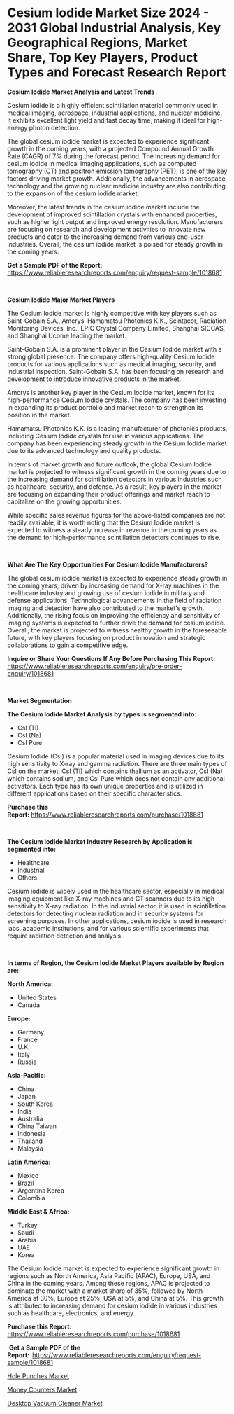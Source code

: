 <p><h1>Cesium Iodide Market Size 2024 - 2031 Global Industrial Analysis, Key Geographical Regions, Market Share, Top Key Players, Product Types and Forecast Research Report</h1></p><p><strong>Cesium Iodide Market Analysis and Latest Trends</strong></p>
<p><p>Cesium iodide is a highly efficient scintillation material commonly used in medical imaging, aerospace, industrial applications, and nuclear medicine. It exhibits excellent light yield and fast decay time, making it ideal for high-energy photon detection.</p><p>The global cesium iodide market is expected to experience significant growth in the coming years, with a projected Compound Annual Growth Rate (CAGR) of 7% during the forecast period. The increasing demand for cesium iodide in medical imaging applications, such as computed tomography (CT) and positron emission tomography (PET), is one of the key factors driving market growth. Additionally, the advancements in aerospace technology and the growing nuclear medicine industry are also contributing to the expansion of the cesium iodide market.</p><p>Moreover, the latest trends in the cesium iodide market include the development of improved scintillation crystals with enhanced properties, such as higher light output and improved energy resolution. Manufacturers are focusing on research and development activities to innovate new products and cater to the increasing demand from various end-user industries. Overall, the cesium iodide market is poised for steady growth in the coming years.</p></p>
<p><strong>Get a Sample PDF of the Report:&nbsp;</strong> <a href="https://www.reliableresearchreports.com/enquiry/request-sample/1018681">https://www.reliableresearchreports.com/enquiry/request-sample/1018681</a></p>
<p>&nbsp;</p>
<p><strong>Cesium Iodide Major Market Players</strong></p>
<p><p>The Cesium Iodide market is highly competitive with key players such as Saint-Gobain S.A., Amcrys, Hamamatsu Photonics K.K., Scintacor, Radiation Monitoring Devices, Inc., EPIC Crystal Company Limited, Shanghai SICCAS, and Shanghai Ucome leading the market. </p><p>Saint-Gobain S.A. is a prominent player in the Cesium Iodide market with a strong global presence. The company offers high-quality Cesium Iodide products for various applications such as medical imaging, security, and industrial inspection. Saint-Gobain S.A. has been focusing on research and development to introduce innovative products in the market.</p><p>Amcrys is another key player in the Cesium Iodide market, known for its high-performance Cesium Iodide crystals. The company has been investing in expanding its product portfolio and market reach to strengthen its position in the market.</p><p>Hamamatsu Photonics K.K. is a leading manufacturer of photonics products, including Cesium Iodide crystals for use in various applications. The company has been experiencing steady growth in the Cesium Iodide market due to its advanced technology and quality products.</p><p>In terms of market growth and future outlook, the global Cesium Iodide market is projected to witness significant growth in the coming years due to the increasing demand for scintillation detectors in various industries such as healthcare, security, and defense. As a result, key players in the market are focusing on expanding their product offerings and market reach to capitalize on the growing opportunities.</p><p>While specific sales revenue figures for the above-listed companies are not readily available, it is worth noting that the Cesium Iodide market is expected to witness a steady increase in revenue in the coming years as the demand for high-performance scintillation detectors continues to rise.</p></p>
<p>&nbsp;</p>
<p><strong>What Are The Key Opportunities For Cesium Iodide Manufacturers?</strong></p>
<p><p>The global cesium iodide market is expected to experience steady growth in the coming years, driven by increasing demand for X-ray machines in the healthcare industry and growing use of cesium iodide in military and defense applications. Technological advancements in the field of radiation imaging and detection have also contributed to the market's growth. Additionally, the rising focus on improving the efficiency and sensitivity of imaging systems is expected to further drive the demand for cesium iodide. Overall, the market is projected to witness healthy growth in the foreseeable future, with key players focusing on product innovation and strategic collaborations to gain a competitive edge.</p></p>
<p><strong>Inquire or Share Your Questions If Any Before Purchasing This Report:</strong> <a href="https://www.reliableresearchreports.com/enquiry/pre-order-enquiry/1018681">https://www.reliableresearchreports.com/enquiry/pre-order-enquiry/1018681</a></p>
<p>&nbsp;</p>
<p><strong>Market Segmentation</strong></p>
<p><strong>The Cesium Iodide Market Analysis by types is segmented into:</strong></p>
<p><ul><li>CsI (Tl)</li><li>CsI (Na)</li><li>CsI Pure</li></ul></p>
<p><p>Cesium Iodide (CsI) is a popular material used in imaging devices due to its high sensitivity to X-ray and gamma radiation. There are three main types of CsI on the market: CsI (Tl) which contains thallium as an activator, CsI (Na) which contains sodium, and CsI Pure which does not contain any additional activators. Each type has its own unique properties and is utilized in different applications based on their specific characteristics.</p></p>
<p><strong>Purchase this Report:&nbsp;</strong><a href="https://www.reliableresearchreports.com/purchase/1018681">https://www.reliableresearchreports.com/purchase/1018681</a></p>
<p>&nbsp;</p>
<p><strong>The Cesium Iodide Market Industry Research by Application is segmented into:</strong></p>
<p><ul><li>Healthcare</li><li>Industrial</li><li>Others</li></ul></p>
<p><p>Cesium iodide is widely used in the healthcare sector, especially in medical imaging equipment like X-ray machines and CT scanners due to its high sensitivity to X-ray radiation. In the industrial sector, it is used in scintillation detectors for detecting nuclear radiation and in security systems for screening purposes. In other applications, cesium iodide is used in research labs, academic institutions, and for various scientific experiments that require radiation detection and analysis.</p></p>
<p>&nbsp;</p>
<p><strong>In terms of Region, the Cesium Iodide Market Players available by Region are:</strong></p>
<p>
    <p> <strong> North America: </strong>
        <ul>
            <li>United States</li>
            <li>Canada</li>
        </ul>
        </p> 
    <p> <strong> Europe: </strong>
        <ul>
            <li>Germany</li>
            <li>France</li>
            <li>U.K.</li>
            <li>Italy</li>
            <li>Russia</li>
        </ul>
        </p> 
    <p> <strong> Asia-Pacific: </strong>
        <ul>
            <li>China</li>
            <li>Japan</li>
            <li>South Korea</li>
            <li>India</li>
            <li>Australia</li>
            <li>China Taiwan</li>
            <li>Indonesia</li>
            <li>Thailand</li>
            <li>Malaysia</li>
        </ul>
        </p> 
    <p> <strong> Latin America: </strong>
        <ul>
            <li>Mexico</li>
            <li>Brazil</li>
            <li>Argentina Korea</li>
            <li>Colombia</li>
        </ul>
        </p> 
    <p> <strong> Middle East & Africa: </strong>
        <ul>
            <li>Turkey</li>
            <li>Saudi</li>
            <li>Arabia</li>
            <li>UAE</li>
            <li>Korea</li>
        </ul>
    </p>
    </p>
<p><p>The Cesium Iodide market is expected to experience significant growth in regions such as North America, Asia Pacific (APAC), Europe, USA, and China in the coming years. Among these regions, APAC is projected to dominate the market with a market share of 35%, followed by North America at 30%, Europe at 25%, USA at 5%, and China at 5%. This growth is attributed to increasing demand for cesium iodide in various industries such as healthcare, electronics, and energy.</p></p>
<p><strong>Purchase this Report: </strong><a href="https://www.reliableresearchreports.com/purchase/1018681">https://www.reliableresearchreports.com/purchase/1018681</a></p>
<p>&nbsp;<strong>Get a Sample PDF of the Report:&nbsp;&nbsp;</strong><a href="https://www.reliableresearchreports.com/enquiry/request-sample/1018681">https://www.reliableresearchreports.com/enquiry/request-sample/1018681</a></p>
<p><strong></strong></p>
<p><p><a href="https://view.publitas.com/reportprime-1/hole-punches-market-size-growth-and-forecast-from-2023-2030/">Hole Punches Market</a></p><p><a href="https://view.publitas.com/reportprime-1/money-counters-market-size-market-trends-and-growth-outlook-forecasted-for-period-from-2023-to-2030/">Money Counters Market</a></p><p><a href="https://view.publitas.com/reportprime-1/desktop-vacuum-cleaner-market-analysis-and-market-size-global-industry-overview-market-segmentation-and-forecast-2023-to-2030/">Desktop Vacuum Cleaner Market</a></p></p>
